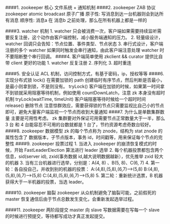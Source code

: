 ####1. zookeeper 核心
    文件系统 + 通知机制
####2. zookeeper ZAB 协议
    zookeeper atomic broadcast 原子广播
    原子性: 写消息到达一台机器则会到达所有消息
    顺序性: 消息a 在 消息b 之前处理，那么在所有机器上都是一样的

####3. watcher 机制
    1. watcher 只会被消费一次，客户端如果需要持续监听需要反复注册，这个动作由客户端控制，减小服务端通知的压力。
    2. 轻量级设计，watcher 回调只会告知：节点位置、事件类型、节点状态
    3. 串行式设计，客户端注册的多个 watcher 如果同时触发会串行通知，由此客户端注意处理 watcher 时不要阻断整个串行回调。
####4. 客户端简单使用
    zkclient && curator 提供比自带 client 更好的功能
    1. watcher 反复注册
    2. 序列化
    3. 超时重连

####5. 安全认证
    ACL 机制，访问控制方式，有基于密码，ip，授权等等
####6. 实现分布式锁
    lock() 在需要加锁的 path 创建临时有序节点，然后判断是否最小，是最小则拿到锁，不是则没有。
    tryLock() 客户端在加锁的时候，如果第一时间拿不到锁就采用阻塞等待机制，例如使用 countDownLatch，注意 zk 本身没有超时机制
    tryLock(waitTime, timeUnit) 客户端阻塞等待时候给一个超时时间
    release() 删除节点
    注意惊群效应，需要获得锁的节点只需要监视比自己小的节点即可，避免大量客户端监视一个节点而收到大量通知
####7. 为什么是单数集群数量
    主要是可用性考虑。
    zk 集群要对外保证可用需要节点正常数量大于一半，那么 3 台 和 4 台能容忍不可用的台数就都是 1 台了，节约资源考虑奇数台较好。
####8. zookeeper 数据模型
    zk 的每个节点称为 znode，结构为 stat
    znode 的属性包含了 数据版本，子节点版本，事务 id，时间戳等，用来保证每个节点的完整性
####9. zookeeper 投票过程
    1. 当进入 zookeeper 的崩溃恢复模式的时候，开始 FastLeaderElection 算法进行 leader 选举
    2. 每个机器投票都包含两个信息，sid(server id), zxid(事务数据 id,越大说明数据越新），优先推举 zxid 较大的机器
    3. 当有三台机器进行选举，分别是：A(4, 8) 、B(5, 8)、C(6, 7)
    4. 第一轮：各自投自己，并收到别的机器的投票：
        A:(4,8),(5,8),(6,7)-->(5,8)
        B:(4,8),(5,8),(6,7)-->(5,8)
        C:(4,8),(5,8),(6,7)-->(5,8)
    5. 第二轮：重新统计选票，B 机器获得大于一半机器的投票，当选 leader。
    
####10. zookeeper 脑裂
    zookeeper 从众机制避免了脑裂可能，之前假死的 master 恢复通信后由于节点总数发生变化，会重新发起选举过程。
    
####11. zookeeper 两阶段提交
    master 向 slave 写数据需要在写每一个 slave 的时候进行预提交，等待都写成功才真正发起提交。